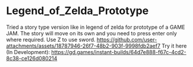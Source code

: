 # Legend_of_Zelda_Prototype
Tried a story type version like in legend of zelda for prototype of a GAME JAM. The story will move on its own and you need to press enter only where required. Use Z to use sword.
https://github.com/user-attachments/assets/18787946-26f7-48b2-903f-9998fdb2aef7
Try it here (In Development): https://gd.games/instant-builds/64d7e888-f67c-4cd2-8c38-ce126d080214
